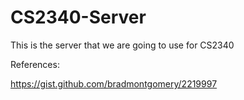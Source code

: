 # CS2340-Server
This is the server that we are going to use for CS2340



References:

https://gist.github.com/bradmontgomery/2219997
